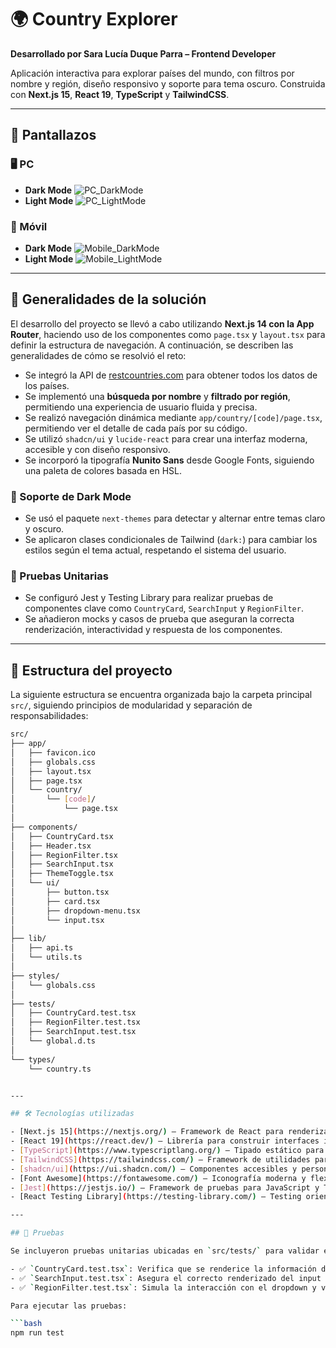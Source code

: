 # 🌍 Country Explorer

**Desarrollado por Sara Lucía Duque Parra – Frontend Developer**

Aplicación interactiva para explorar países del mundo, con filtros por nombre y región, diseño responsivo y soporte para tema oscuro. Construida con **Next.js 15**, **React 19**, **TypeScript** y **TailwindCSS**.

---

## 📸 Pantallazos

### 🖥️ PC

- **Dark Mode**
  ![PC_DarkMode](./screenshots/PC_DarkMode.png)
- **Light Mode**
  ![PC_LightMode](./screenshots/PC_LightMode.png)

### 📱 Móvil

- **Dark Mode**
  ![Mobile_DarkMode](./screenshots/Mobile_DarkMode.png)
- **Light Mode**
  ![Mobile_LightMode](./screenshots/Mobile_LightMode.png)

---

## 🔧 Generalidades de la solución

El desarrollo del proyecto se llevó a cabo utilizando **Next.js 14 con la App Router**, haciendo uso de los componentes como `page.tsx` y `layout.tsx` para definir la estructura de navegación. A continuación, se describen las generalidades de cómo se resolvió el reto:

- Se integró la API de [restcountries.com](https://restcountries.com/) para obtener todos los datos de los países.
- Se implementó una **búsqueda por nombre** y **filtrado por región**, permitiendo una experiencia de usuario fluida y precisa.
- Se realizó navegación dinámica mediante `app/country/[code]/page.tsx`, permitiendo ver el detalle de cada país por su código.
- Se utilizó `shadcn/ui` y `lucide-react` para crear una interfaz moderna, accesible y con diseño responsivo.
- Se incorporó la tipografía **Nunito Sans** desde Google Fonts, siguiendo una paleta de colores basada en HSL.

### 🌙 Soporte de Dark Mode

- Se usó el paquete `next-themes` para detectar y alternar entre temas claro y oscuro.
- Se aplicaron clases condicionales de Tailwind (`dark:`) para cambiar los estilos según el tema actual, respetando el sistema del usuario.

### 🧪 Pruebas Unitarias

- Se configuró Jest y Testing Library para realizar pruebas de componentes clave como `CountryCard`, `SearchInput` y `RegionFilter`.
- Se añadieron mocks y casos de prueba que aseguran la correcta renderización, interactividad y respuesta de los componentes.


---

## 📁 Estructura del proyecto

La siguiente estructura se encuentra organizada bajo la carpeta principal `src/`, siguiendo principios de modularidad y separación de responsabilidades:

```bash
src/
├── app/
│   ├── favicon.ico
│   ├── globals.css
│   ├── layout.tsx
│   ├── page.tsx
│   └── country/
│       └── [code]/
│           └── page.tsx
│
├── components/
│   ├── CountryCard.tsx
│   ├── Header.tsx
│   ├── RegionFilter.tsx
│   ├── SearchInput.tsx
│   ├── ThemeToggle.tsx
│   └── ui/
│       ├── button.tsx
│       ├── card.tsx
│       ├── dropdown-menu.tsx
│       └── input.tsx
│
├── lib/
│   ├── api.ts
│   └── utils.ts
│
├── styles/
│   └── globals.css
│
├── tests/
│   ├── CountryCard.test.tsx
│   ├── RegionFilter.test.tsx
│   ├── SearchInput.test.tsx
│   └── global.d.ts
│
└── types/
    └── country.ts


---

## 🛠️ Tecnologías utilizadas

- [Next.js 15](https://nextjs.org/) – Framework de React para renderizado híbrido y rutas tipo file-system.
- [React 19](https://react.dev/) – Librería para construir interfaces interactivas.
- [TypeScript](https://www.typescriptlang.org/) – Tipado estático para mayor robustez y mantenimiento.
- [TailwindCSS](https://tailwindcss.com/) – Framework de utilidades para estilos CSS rápidos y personalizados.
- [shadcn/ui](https://ui.shadcn.com/) – Componentes accesibles y personalizables para React con Tailwind.
- [Font Awesome](https://fontawesome.com/) – Iconografía moderna y flexible.
- [Jest](https://jestjs.io/) – Framework de pruebas para JavaScript y TypeScript.
- [React Testing Library](https://testing-library.com/) – Testing orientado a comportamiento del usuario.

---

## 🧪 Pruebas

Se incluyeron pruebas unitarias ubicadas en `src/tests/` para validar el comportamiento de los componentes clave:

- ✅ `CountryCard.test.tsx`: Verifica que se renderice la información del país.
- ✅ `SearchInput.test.tsx`: Asegura el correcto renderizado del input y el placeholder.
- ✅ `RegionFilter.test.tsx`: Simula la interacción con el dropdown y verifica llamadas a `onChange`.

Para ejecutar las pruebas:

```bash
npm run test


